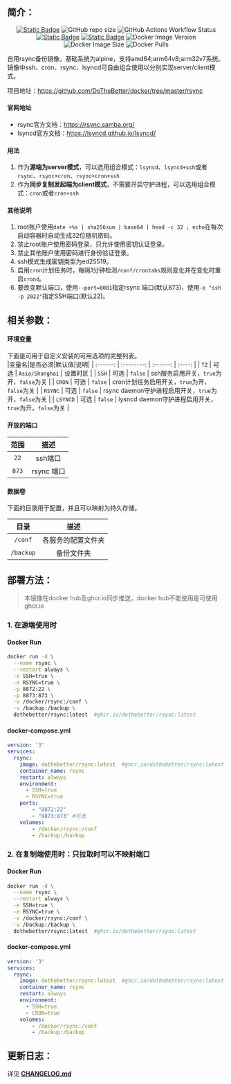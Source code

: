 ## 简介：
<p align="center">
<a target="_blank" href="https://github.com/DoTheBetter/docker/tree/master/rsync"><img alt="Static Badge" src="https://img.shields.io/badge/Github-DoTheBetter%2Fdocker-brightgreen"></a>
<img alt="GitHub repo size" src="https://img.shields.io/github/repo-size/DoTheBetter/docker?label=GitHub%20repo%20size">
<img alt="GitHub Actions Workflow Status" src="https://img.shields.io/github/actions/workflow/status/DoTheBetter/docker/DockerBuild_rsync.yml?label=GitHub%20Actions%20Workflow%20Status">
<br>
<a target="_blank" href="https://github.com/DoTheBetter/docker/pkgs/container/rsync"><img alt="Static Badge" src="https://img.shields.io/badge/ghcr.io-dothebetter%2Frsync-brightgreen"></a>
<a target="_blank" href="https://hub.docker.com/r/dothebetter/rsync"><img alt="Static Badge" src="https://img.shields.io/badge/Docker_hub-dothebetter%2Frsync-brightgreen"></a>
<img alt="Docker Image Version" src="https://img.shields.io/docker/v/dothebetter/rsync?label=Docker%20Image%20Version">
<img alt="Docker Image Size" src="https://img.shields.io/docker/image-size/dothebetter/rsync?label=Docker%20Image%20Size">
<img alt="Docker Pulls" src="https://img.shields.io/docker/pulls/dothebetter/rsync?label=Docker%20Pulls">
</p>

自用rsync备份镜像，基础系统为alpine，支持amd64;arm64v8;arm32v7系统。  镜像中ssh、cron、rsync、lsyncd可自由组合使用以分别实现server/client模式。 

项目地址：https://github.com/DoTheBetter/docker/tree/master/rsync

#### 官网地址

* rsync官方文档：https://rsync.samba.org/
* lsyncd官方文档：https://lsyncd.github.io/lsyncd/

#### 用法

1. 作为**源端为server模式**，可以选用组合模式：`lsyncd`、`lsyncd+ssh`或者`rsync`、`rsync+cron`、`rsync+cron+ssh`
2. 作为**同步复制发起端为client模式**，不需要开启守护进程，可以选用组合模式：`cron`或者`cron+ssh`

#### 其他说明
1. root账户使用`date +%s | sha256sum | base64 | head -c 32 ; echo`在每次启动容器时自动生成32位随机密码。
2. 禁止root账户使用密码登录，只允许使用密钥认证登录。
3. 禁止其他账户使用密码进行身份验证登录。
4. ssh模式生成密钥类型为ed25519。
5. 启用`cron`计划任务时，每隔1分钟检测`/conf/crontabs`规则变化并在变化时重启`crond`。
6. 要改变默认端口，使用`--port=8081`指定rsync 端口(默认873)，使用`-e "ssh -p 2022"`指定SSH端口(默认22)。

## 相关参数：

#### 环境变量
下面是可用于自定义安装的可用选项的完整列表。  
|变量名|是否必须|默认值|说明|
| :------: | :--------: | :------: | :----: |
|   `TZ`   |   可选   | `Asia/Shanghai` |                        设置时区                        |
|  `SSH`   |   可选   |     `false`     |        ssh服务启用开关，`true`为开，`false`为关        |
|  `CRON`  |   可选   |     `false`     |     cron计划任务启用开关，`true`为开，`false`为关      |
| `RSYNC`  |   可选   |     `false`     | rsync daemon守护进程启用开关，`true`为开，`false`为关  |
| `LSYNCD` |   可选   |     `false`     | lysncd daemon守护进程启用开关，`true`为开，`false`为关 |

#### 开放的端口

|范围|描述|
| :----: | :----: |
| `22`  |  ssh端口   |
| `873` | rsync 端口 |

#### 数据卷

下面的目录用于配置，并且可以映射为持久存储。  

|目录|描述|
| :----: | :----: |
|  `/conf`  | 各服务的配置文件夹 |
| `/backup` |     备份文件夹     |

## 部署方法：

> 本镜像在docker hub及ghcr.io同步推送，docker hub不能使用是可使用ghcr.io

### 1. 在源端使用时

#### Docker Run
  ```bash
  docker run -d \
  	--name rsync \
  	--restart always \
  	-e SSH=true \
  	-e RSYNC=true \
  	-p 8872:22 \
  	-p 8873:873 \
  	-v /docker/rsync:/conf \
  	-v /backup:/backup \
  	dothebetter/rsync:latest  #ghcr.io/dothebetter/rsync:latest
  ```
#### docker-compose.yml
```yml
version: '3'
services:
  rsync:
    image: dothebetter/rsync:latest  #ghcr.io/dothebetter/rsync:latest
    container_name: rsync
    restart: always
    environment:
      - SSH=true
      - RSYNC=true
    ports:
        - "8872:22"
        - "8873:873" #可选
    volumes:
        - /docker/rsync:/conf
        - /backup:/backup
```

### 2. 在复制端使用时：只拉取时可以不映射端口

#### Docker Run
  ```bash
  docker run -d \
  	--name rsync \
  	--restart always \
  	-e SSH=true \
  	-e RSYNC=true \
  	-v /docker/rsync:/conf \
  	-v /backup:/backup \
  	dothebetter/rsync:latest  #ghcr.io/dothebetter/rsync:latest
  ```
#### docker-compose.yml
```yml
version: '3'
services:
  rsync:
    image: dothebetter/rsync:latest  #ghcr.io/dothebetter/rsync:latest
    container_name: rsync
    restart: always
    environment:
      - SSH=true
      - CRON=true
    volumes:
        - /docker/rsync:/conf
        - /backup:/backup
```
## 更新日志：
详见 **[CHANGELOG.md](./CHANGELOG.md)**